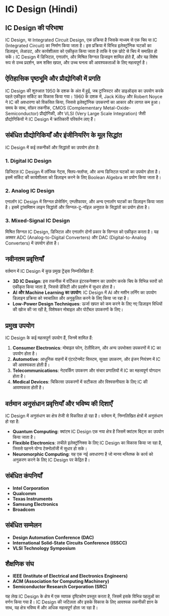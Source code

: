 # IC Design (Hindi)

## IC Design की परिभाषा
IC Design, या Integrated Circuit Design, एक प्रक्रिया है जिसके माध्यम से एक चिप या IC (Integrated Circuit) का निर्माण किया जाता है। इस प्रक्रिया में विभिन्न इलेक्ट्रॉनिक घटकों का डिज़ाइन, लेआउट, और कार्यशीलता को एकीकृत किया जाता है ताकि वे एक छोटे से चिप में समाहित हो सकें। IC Design में डिजिटल, एनालॉग, और मिश्रित सिग्नल डिजाइन शामिल होते हैं, और यह विशेष रूप से उच्च प्रदर्शन, कम शक्ति खपत, और उच्च घनत्व की आवश्यकताओं के लिए महत्वपूर्ण है।

## ऐतिहासिक पृष्ठभूमि और प्रौद्योगिकी में प्रगति
IC Design की शुरुआत 1950 के दशक के अंत में हुई, जब ट्रांजिस्टर और डाइऑड्स का उपयोग करके पहले एकीकृत सर्किट का विकास किया गया। 1960 के दशक में, Jack Kilby और Robert Noyce ने IC की अवधारणा को विकसित किया, जिससे इलेक्ट्रॉनिक उपकरणों का आकार और लागत कम हुआ। समय के साथ, वॉफ़र तकनीक, CMOS (Complementary Metal-Oxide-Semiconductor) प्रौद्योगिकी, और VLSI (Very Large Scale Integration) जैसी प्रौद्योगिकियों ने IC Design में क्रांतिकारी परिवर्तन लाए हैं।

## संबंधित प्रौद्योगिकियाँ और इंजीनियरिंग के मूल सिद्धांत
IC Design में कई तकनीकों और सिद्धांतों का उपयोग होता है:

### 1. **Digital IC Design**
डिजिटल IC Design में लॉजिक गेट्स, फ्लिप-फ्लॉप्स, और अन्य डिजिटल घटकों का उपयोग होता है। इसमें सर्किट की कार्यशीलता को डिज़ाइन करने के लिए Boolean Algebra का प्रयोग किया जाता है।

### 2. **Analog IC Design**
एनालॉग IC Design में सिग्नल प्रोसेसिंग, एम्प्लीफायर, और अन्य एनालॉग घटकों का डिज़ाइन किया जाता है। इसमें ट्रांसमिशन लाइन सिद्धांतों और सिग्नल-टू-नॉइज़ अनुपात के सिद्धांतों का प्रयोग होता है।

### 3. **Mixed-Signal IC Design**
मिश्रित सिग्नल IC Design, डिजिटल और एनालॉग दोनों प्रकार के सिग्नल को एकीकृत करता है। यह अक्सर ADC (Analog-to-Digital Converters) और DAC (Digital-to-Analog Converters) में उपयोग होता है।

## नवीनतम प्रवृत्तियाँ
वर्तमान में IC Design में कुछ प्रमुख ट्रेंड्स निम्नलिखित हैं:

- **3D IC Design**: इस तकनीक में वर्टिकल इंटरकनेक्शन का उपयोग करके चिप के विभिन्न स्तरों को एकीकृत किया जाता है, जिससे डेंसिटी और प्रदर्शन में सुधार होता है।
- **AI और Machine Learning का उपयोग**: IC Design में AI और मशीन लर्निंग का उपयोग डिज़ाइन प्रक्रिया को स्वचालित और अनुकूलित करने के लिए किया जा रहा है।
- **Low-Power Design Techniques**: ऊर्जा खपत को कम करने के लिए नए डिज़ाइन विधियों की खोज की जा रही है, विशेषकर मोबाइल और पोर्टेबल उपकरणों के लिए।

## प्रमुख उपयोग
IC Design के कई महत्वपूर्ण उपयोग हैं, जिनमें शामिल हैं:

1. **Consumer Electronics**: मोबाइल फोन, टेलीविज़न, और अन्य उपभोक्ता उपकरणों में IC का उपयोग होता है।
2. **Automotive**: आधुनिक वाहनों में एंटरटेनमेंट सिस्टम, सुरक्षा उपकरण, और इंजन नियंत्रण में IC की आवश्यकता होती है।
3. **Telecommunications**: नेटवर्किंग उपकरण और संचार प्रणालियों में IC का महत्वपूर्ण योगदान होता है।
4. **Medical Devices**: चिकित्सा उपकरणों में सटीकता और विश्वसनीयता के लिए IC की आवश्यकता होती है।

## वर्तमान अनुसंधान प्रवृत्तियाँ और भविष्य की दिशाएँ
IC Design में अनुसंधान का क्षेत्र तेजी से विकसित हो रहा है। वर्तमान में, निम्नलिखित क्षेत्रों में अनुसंधान हो रहा है:

- **Quantum Computing**: क्वांटम IC Design एक नया क्षेत्र है जिसमें क्वांटम बिट्स का उपयोग किया जाता है।
- **Flexible Electronics**: लचीले इलेक्ट्रॉनिक्स के लिए IC Design का विकास किया जा रहा है, जिससे पहनने योग्य टेक्नोलॉजी में सुधार हो सके।
- **Neuromorphic Computing**: यह एक नई अवधारणा है जो मानव मस्तिष्क के कार्य को अनुकरण करने के लिए IC Design पर केंद्रित है।

## संबंधित कंपनियाँ
- **Intel Corporation**
- **Qualcomm**
- **Texas Instruments**
- **Samsung Electronics**
- **Broadcom**

## संबंधित सम्मेलन
- **Design Automation Conference (DAC)**
- **International Solid-State Circuits Conference (ISSCC)**
- **VLSI Technology Symposium**

## शैक्षणिक संघ
- **IEEE (Institute of Electrical and Electronics Engineers)**
- **ACM (Association for Computing Machinery)**
- **Semiconductor Research Corporation (SRC)**

यह लेख IC Design के क्षेत्र में एक व्यापक दृष्टिकोण प्रस्तुत करता है, जिसमें इसके विभिन्न पहलुओं का वर्णन किया गया है। IC Design की जटिलता और इसके विकास के लिए आवश्यक तकनीकी ज्ञान के साथ, यह क्षेत्र भविष्य में और अधिक महत्वपूर्ण होता जा रहा है।